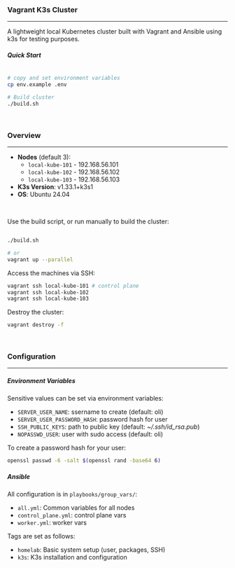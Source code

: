 ### Vagrant K3s Cluster

---

A lightweight local Kubernetes cluster built with Vagrant and Ansible using k3s for testing purposes.

##### Quick Start

```bash

# copy and set environment variables
cp env.example .env

# Build cluster
./build.sh

```

<br>

### Overview

---

- **Nodes** (default 3): 
  - `local-kube-101` - 192.168.56.101
  - `local-kube-102` - 192.168.56.102
  - `local-kube-103` - 192.168.56.103
- **K3s Version**: v1.33.1+k3s1
- **OS**: Ubuntu 24.04

<br>

Use the build script, or run manually to build the cluster:

```bash

./build.sh

# or
vagrant up --parallel

```

Access the machines via SSH:

```bash
vagrant ssh local-kube-101 # control plane
vagrant ssh local-kube-102
vagrant ssh local-kube-103
```

Destroy the cluster:

```bash
vagrant destroy -f
```

<br>

### Configuration

---

##### Environment Variables

Sensitive values can be set via environment variables:

- `SERVER_USER_NAME`: ssername to create (default: oli)
- `SERVER_USER_PASSWORD_HASH`: password hash for user
- `SSH_PUBLIC_KEYS`: path to public key (default: _~/.ssh/id_rsa.pub_)
- `NOPASSWD_USER`: user with sudo access (default: oli)


To create a password hash for your user:

```bash
openssl passwd -6 -salt $(openssl rand -base64 6)
```

##### Ansible 

All configuration is in `playbooks/group_vars/`:

- `all.yml`: Common variables for all nodes
- `control_plane.yml`: control plane vars
- `worker.yml`: worker vars

Tags are set as follows:

- `homelab`: Basic system setup (user, packages, SSH)
- `k3s`: K3s installation and configuration 
